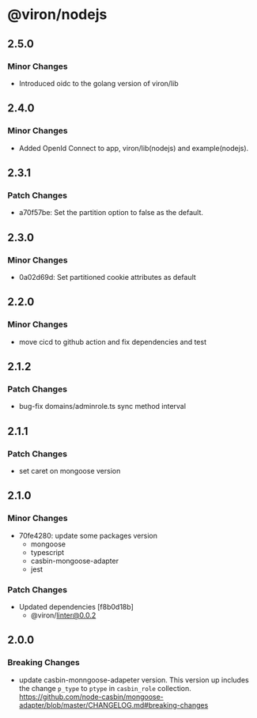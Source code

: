 # @viron/nodejs

## 2.5.0

### Minor Changes

- Introduced oidc to the golang version of viron/lib

## 2.4.0

### Minor Changes

- Added OpenId Connect to app, viron/lib(nodejs) and example(nodejs).

## 2.3.1

### Patch Changes

- a70f57be: Set the partition option to false as the default.

## 2.3.0

### Minor Changes

- 0a02d69d: Set partitioned cookie attributes as default

## 2.2.0

### Minor Changes

- move cicd to github action and fix dependencies and test

## 2.1.2

### Patch Changes

- bug-fix domains/adminrole.ts sync method interval

## 2.1.1

### Patch Changes

- set caret on mongoose version

## 2.1.0

### Minor Changes

- 70fe4280: update some packages version
  - mongoose
  - typescript
  - casbin-mongoose-adapter
  - jest

### Patch Changes

- Updated dependencies [f8b0d18b]
  - @viron/linter@0.0.2

## 2.0.0

### Breaking Changes

- update casbin-monngoose-adapeter version.
  This version up includes the change `p_type` to `ptype` in `casbin_role` collection.
  https://github.com/node-casbin/mongoose-adapter/blob/master/CHANGELOG.md#breaking-changes
